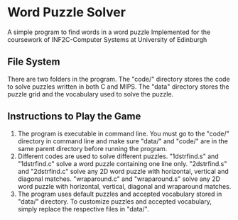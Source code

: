 # Word Puzzle Solver
A simple program to find words in a word puzzle
Implemented for the coursework of INF2C-Computer Systems at University of Edinburgh

## File System
There are two folders in the program. The "code/" directory stores the code to solve puzzles written in both C and MIPS. The "data" directory stores the puzzle grid and the vocabulary used to solve the puzzle.

## Instructions to Play the Game
1. The program is executable in command line. You must go to the "code/" directory in command line and make sure "data/" and "code/" are in the same parent directory before running the program.
2. Different codes are used to solve different puzzles. "1dstrfind.s" and "1dstrfind.c" solve a word puzzle containing one line only. "2dstrfind.s" and "2dstrfind.c" solve any 2D word puzzle with horizontal, vertical and diagonal matches. "wraparound.c" and "wraparound.s" solve any 2D word puzzle with horizontal, vertical, diagonal and wraparound matches.
3. The program uses default puzzles and accepted vocabulary stored in "data/" directory. To customize puzzles and accepted vocabulary, simply replace the respective files in "data/".